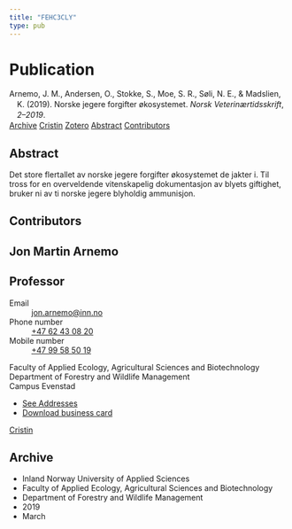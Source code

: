```yaml
---
title: "FEHC3CLY"
type: pub
---
```

<h1>Publication</h1>
<article id="csl-bib-container-FEHC3CLY" class="csl-bib-container">
  <div class="csl-bib-body" style="line-height: 1.35; padding-left: 1em; text-indent:-1em;">
  <div class="csl-entry">Arnemo, J. M., Andersen, O., Stokke, S., Moe, S. R., S&#xF8;li, N. E., &amp; Madslien, K. (2019). Norske jegere forgifter &#xF8;kosystemet. <i>Norsk Veterin&#xE6;rtidsskrift</i>, <i>2&#x2013;2019</i>.</div>
</div>
  <div class="csl-bib-buttons">
    <a href="#taxonomy-article-FEHC3CLY" class="csl-bib-button">Archive</a>
    <a href="https://app.cristin.no/results/show.jsf?id=1682890" alt="Cristin URL" class="csl-bib-button">Cristin</a>
    <a href="http://zotero.org/groups/5402882/items/FEHC3CLY" alt="Zotero URL" class="csl-bib-button">Zotero</a>
    <a href="#abstract-article-FEHC3CLY" class="csl-bib-button">Abstract</a>
    <a href="#contributors-article-FEHC3CLY" class="csl-bib-button">Contributors</a>
  </div>
  <div id="csl-bib-meta-container-FEHC3CLY"></div>
</article>
<div id="csl-bib-meta-FEHC3CLY" class="csl-bib-meta">
  <article id="abstract-article-FEHC3CLY" class="abstract-article">
    <h1>Abstract</h1>
    Det store flertallet av norske jegere forgifter økosystemet de jakter i. Til tross for en overveldende vitenskapelig dokumentasjon av blyets giftighet, bruker ni av ti norske jegere blyholdig ammunisjon.
  </article>
  <article id="contributors-article-FEHC3CLY" class="contributors-article">
    <h1>Contributors</h1>
    <div class="personas"> <div class="vrtx-hinn-person-card"> <div class="photo"> <i class="lar la-user-circle missing-person"></i> </div> <div class="info"> <hgroup><h1>Jon Martin Arnemo</h1> <h2>Professor</h2> </hgroup><dl> <dt>Email</dt> <dd> <a href="mailto:jon.arnemo@inn.no">jon.arnemo@inn.no</a> </dd> <dt>Phone number</dt> <dd><a href="tel:+4762430820"> +47 62 43 08 20 </a></dd> <dt>Mobile number</dt> <dd><a href="tel:+4799585019"> +47 99 58 50 19 </a></dd> </dl> <p> Faculty of Applied Ecology, Agricultural Sciences and Biotechnology<br> Department of Forestry and Wildlife Management<br> Campus Evenstad </p> <ul class="vrtx-hinn-links"> <li><a href="https://www.inn.no/english/find-an-employee/jon-arnemo.html#vrtx-hinn-addresses">See Addresses</a></li> <li><a href="https://www.inn.no/english/find-an-employee/jon-arnemo.html?vrtx=vcf">Download business card</a></li> </ul> </div> </div> <a href="https://app.cristin.no/persons/show.jsf?id=328246" alt="Cristin URL" class="personas-cristin">Cristin</a> </div>
  </article>
  <article id="taxonomy-article-FEHC3CLY" class="taxonomy-article">
    <h1>Archive</h1>
    <ul>
      <li>Inland Norway University of Applied Sciences</li>
      <li>Faculty of Applied Ecology, Agricultural Sciences and Biotechnology</li>
      <li>Department of Forestry and Wildlife Management</li>
      <li>2019</li>
      <li>March</li>
    </ul>
  </article>
</div>
